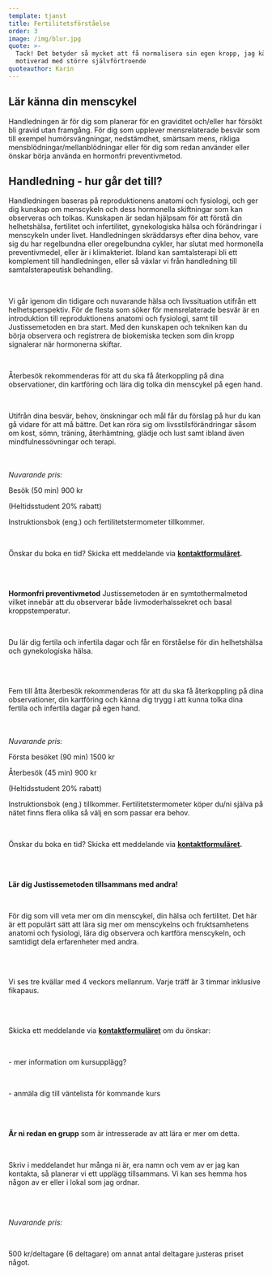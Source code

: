 ```yaml
---
template: tjanst
title: Fertilitetsförståelse
order: 3
image: /img/blur.jpg
quote: >-
  Tack! Det betyder så mycket att få normalisera sin egen kropp, jag känner mig
  motiverad med större självförtroende
quoteauthor: Karin
---
```

## **Lär känna din menscykel**

Handledningen är för dig som planerar för en graviditet och/eller har försökt bli gravid utan framgång. För dig som upplever mensrelaterade besvär som till exempel humörsvängningar, nedstämdhet, smärtsam mens, rikliga mensblödningar/mellanblödningar eller för dig som redan använder eller önskar börja använda en hormonfri preventivmetod.<br/>



## **Handledning - hur går det till?**

Handledningen baseras på reproduktionens anatomi och fysiologi, och ger dig kunskap om menscykeln och dess hormonella skiftningar som kan observeras och tolkas. Kunskapen är sedan hjälpsam för att förstå din helhetshälsa, fertilitet och infertilitet, gynekologiska hälsa och förändringar i menscykeln under livet. Handledningen skräddarsys efter dina behov, vare sig du har regelbundna eller oregelbundna cykler, har slutat med hormonella preventivmedel, eller är i klimakteriet. Ibland kan samtalsterapi bli ett komplement till handledningen, eller så växlar vi från handledning till samtalsterapeutisk behandling.

<br/>

Vi går igenom din tidigare och nuvarande hälsa och livssituation utifrån ett helhetsperspektiv. För de flesta som söker för mensrelaterade besvär är en introduktion till reproduktionens anatomi och fysiologi, samt till Justissemetoden en bra start. Med den kunskapen och tekniken kan du börja observera och registrera de biokemiska tecken som din kropp signalerar när hormonerna skiftar.

<br/>

Återbesök rekommenderas för att du ska få återkoppling på dina observationer, din kartföring och lära dig tolka din menscykel på egen hand.

 <br/>

Utifrån dina besvär, behov, önskningar och mål får du förslag på hur du kan gå vidare för att må bättre. Det kan röra sig om livsstilsförändringar såsom om kost, sömn, träning, återhämtning, glädje och lust samt ibland även mindfulnessövningar och terapi.

<br/>\
*Nuvarande pris:*

Besök (50 min) 900 kr

(Heltidsstudent 20% rabatt)

Instruktionsbok (eng.) och fertilitetstermometer tillkommer.

<br/>

Önskar du boka en tid? Skicka ett meddelande via **[kontaktformuläret](https://dinrytm.se/kontakt).**

<br/><br/>

**Hormonfri preventivmetod** Justissemetoden är en symtothermalmetod vilket innebär att du observerar både livmoderhalssekret och basal kroppstemperatur.

<br/>

Du lär dig fertila och infertila dagar och får en förståelse för din helhetshälsa och gynekologiska hälsa.

<br/><br/>

Fem till åtta återbesök rekommenderas för att du ska få återkoppling på dina observationer, din kartföring och känna dig trygg i att kunna tolka dina fertila och infertila dagar på egen hand.

<br/>\
*Nuvarande pris:*

Första besöket (90 min) 1500 kr

Återbesök (45 min) 900 kr

(Heltidsstudent 20% rabatt)

Instruktionsbok (eng.) tillkommer. Fertilitetstermometer köper du/ni själva på nätet finns flera olika så välj en som passar era behov.

<br/>

Önskar du boka en tid? Skicka ett meddelande via **[kontaktformuläret](https://dinrytm.se/kontakt).**

<br/><br/>

**Lär dig Justissemetoden tillsammans med andra!**

<br/>

För dig som vill veta mer om din menscykel, din hälsa och fertilitet. Det här är ett populärt sätt att lära sig mer om menscykelns och fruktsamhetens anatomi och fysiologi, lära dig observera och kartföra menscykeln, och samtidigt dela erfarenheter med andra.

<br/><br/>

Vi ses tre kvällar med 4 veckors mellanrum. Varje träff är 3 timmar inklusive fikapaus.

<br/><br/>

Skicka ett meddelande via **[kontaktformuläret](https://dinrytm.se/kontakt)** om du önskar:

<br/>

\- mer information om kursupplägg?

<br/>

\- anmäla dig till väntelista för kommande kurs 

<br/><br/>

**Är ni redan en grupp** som är intresserade av att lära er mer om detta.

<br/>

Skriv i meddelandet hur många ni är, era namn och vem av er jag kan kontakta, så planerar vi ett upplägg tillsammans. Vi kan ses hemma hos någon av er eller i lokal som jag ordnar.

<br/><br/>

*Nuvarande pris:*

<br/>

500 kr/deltagare (6 deltagare) om annat antal deltagare justeras priset något.